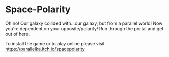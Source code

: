 # Space-Polarity
Oh no! Our galaxy collided with...our galaxy, but from a parallel world! Now you're dependent on your opposite/polarity! Run through the portal and get out of here.

To install the game or to play online please visit https://parallelka.itch.io/spacepolarity

